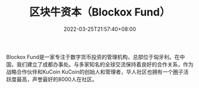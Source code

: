 ﻿---
weight: 
title: "区块牛资本（Blockox Fund）"
description: "Blockox Fund是一家专注于数字货币投资的管理机构，总部位于匈牙利"
date: 2022-03-25T21:57:40+08:00
lastmod: 2022-03-25T16:45:40+08:00
draft: false
authors: ["Metabd"]
featuredImage: "qukuainiuzibenblockox-fund.jpg"
link: ""
tags: ["投资机构","区块牛资本（Blockox Fund）"]
categories: ["navigation"]
navigation: ["投资机构"]
lightgallery: true
toc: true
pinned: false
recommend: false
recommend1: false
---
Blockox Fund是一家专注于数字货币投资的管理机构，总部位于匈牙利。在中国，我们建立了成都办事处。与多家知名的全球交流保持着良好的合作关系，作为战略合作伙伴和KuCoin KuCoin的创始人和管理者，华人社区也拥有一个圈子活跃度最高，声誉最好的8000人在社区。
